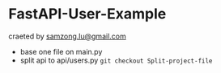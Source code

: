 # FastAPI-User-Example

craeted by samzong.lu@gmail.com

- base one file on main.py
- split api to api/users.py `git checkout Split-project-file`